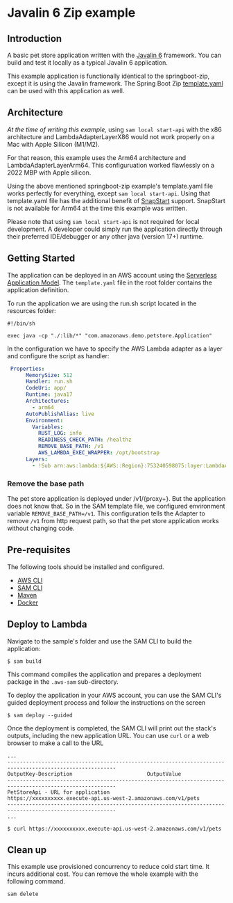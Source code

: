 # Javalin 6 Zip example

## Introduction
A basic pet store application written with the [Javalin 6](https://javalin.io) framework. You can build and test it locally as a typical Javalin 6 application.

This example application is functionally identical to the springboot-zip, except it is using the Javalin framework.  The Spring Boot Zip [template.yaml](../springboot-zip/template.yaml) can be used with this application as well.  

## Architecture
*At the time of writing this example,* using `sam local start-api` with the x86 architecture and LambdaAdapterLayerX86 would not work properly on a Mac with Apple Silicon (M1/M2).

For that reason, this example uses the Arm64 architecture and LambdaAdapterLayerArm64.  This configuruation worked flawlessly on a 2022 MBP with Apple silicon.

Using the above mentioned springboot-zip example's template.yaml file works perfectly for everything, except `sam local start-api`.  Using that template.yaml file has the additional benefit of [SnapStart](https://docs.aws.amazon.com/lambda/latest/dg/snapstart.html) support.  SnapStart is not available for Arm64 at the time this example was written.

Please note that using `sam local start-api` is not required for local development.  A developer could simply run the application directly through their preferred IDE/debugger or any other java (version 17+) runtime.

## Getting Started

The application can be deployed in an AWS account using the [Serverless Application Model](https://github.com/awslabs/serverless-application-model). The `template.yaml` file in the root folder contains the application definition.

To run the application we are using the run.sh script located in the resources folder:

```shell
#!/bin/sh

exec java -cp "./:lib/*" "com.amazonaws.demo.petstore.Application"
```

In the configuration we have to specify the AWS Lambda adapter as a layer and configure the script as handler:

```yaml
 Properties:
      MemorySize: 512
      Handler: run.sh
      CodeUri: app/
      Runtime: java17
      Architectures:
        - arm64
      AutoPublishAlias: live
      Environment:
        Variables:
          RUST_LOG: info
          READINESS_CHECK_PATH: /healthz
          REMOVE_BASE_PATH: /v1
          AWS_LAMBDA_EXEC_WRAPPER: /opt/bootstrap
      Layers:
        - !Sub arn:aws:lambda:${AWS::Region}:753240598075:layer:LambdaAdapterLayerArm64:22
```

### Remove the base path

The pet store application is deployed under /v1/{proxy+}. But the application does not know that. So in the SAM template file, we configured environment variable `REMOVE_BASE_PATH=/v1`. 
This configuration tells the Adapter to remove `/v1` from http request path, so that the pet store application works without changing code. 


## Pre-requisites

The following tools should be installed and configured.

* [AWS CLI](https://aws.amazon.com/cli/)
* [SAM CLI](https://github.com/awslabs/aws-sam-cli)
* [Maven](https://maven.apache.org/)
* [Docker](https://www.docker.com/products/docker-desktop)

## Deploy to Lambda
Navigate to the sample's folder and use the SAM CLI to build the application:

```shell
$ sam build
```

This command compiles the application and prepares a deployment package in the `.aws-sam` sub-directory.

To deploy the application in your AWS account, you can use the SAM CLI's guided deployment process and follow the instructions on the screen

```shell
$ sam deploy --guided
```

Once the deployment is completed, the SAM CLI will print out the stack's outputs, including the new application URL. You can use `curl` or a web browser to make a call to the URL

```shell
...
---------------------------------------------------------------------------------------------------------
OutputKey-Description                        OutputValue
---------------------------------------------------------------------------------------------------------
PetStoreApi - URL for application            https://xxxxxxxxxx.execute-api.us-west-2.amazonaws.com/v1/pets
---------------------------------------------------------------------------------------------------------
...

$ curl https://xxxxxxxxxx.execute-api.us-west-2.amazonaws.com/v1/pets
```

## Clean up

This example use provisioned concurrency to reduce cold start time. It incurs additional cost. You can remove the whole example with the following command. 

```shell
sam delete
```
